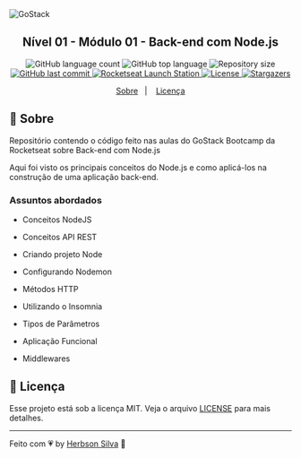 <img alt="GoStack" src="https://storage.googleapis.com/golden-wind/bootcamp-gostack/header-desafios-new.png" />

<h2 align="center">
  Nível 01 - Módulo 01 - Back-end com Node.js
</h2>

<!-- <blockquote align="center">“Não espere para plantar, apenas tenha paciência para colher”!</blockquote> -->

<p align="center">
  <img alt="GitHub language count" src="https://img.shields.io/github/languages/count/herbsonsilva/gostack-n01m01-back-end-com-nodejs?color=%2304D361">

  <img alt="GitHub top language" src="https://img.shields.io/github/languages/top/herbsonsilva/gostack-n01m01-back-end-com-nodejs?color=%2304D361">
  
  <img alt="Repository size" src="https://img.shields.io/github/repo-size/herbsonsilva/gostack-n01m01-back-end-com-nodejs?color=%2304D361">
  
  <a href="https://github.com/herbsonsilva/gostack-n01m01-back-end-com-nodejs/commits/master">
    <img alt="GitHub last commit" src="https://img.shields.io/github/last-commit/herbsonsilva/gostack-n01m01-back-end-com-nodejs?color=%2304D361">
  </a>

  <a href="https://rocketseat.com.br">
    <img alt="Rocketseat Launch Station" src="https://img.shields.io/badge/launch%20station-Rocketseat-%2304D361">
  </a>

  <a href="https://github.com/herbsonsilva/gostack-n01m01-back-end-com-nodejs/blob/master/LICENSE">
    <img alt="License" src="https://img.shields.io/badge/license-MIT-%2304D361">
  </a>

  <a href="https://github.com/herbsonsilva/gostack-n01m01-back-end-com-nodejs/stargazers">
    <img alt="Stargazers" src="https://img.shields.io/github/stars/herbsonsilva/gostack-n01m01-back-end-com-nodejs?style=social">
  </a>
</p>

<p align="center">
  <a href="#rocket-sobre">Sobre</a>&nbsp;&nbsp;&nbsp;|&nbsp;&nbsp;&nbsp;
  <a href="#memo-licença">Licença</a>
</p>

## :rocket: Sobre

Repositório contendo o código feito nas aulas do GoStack Bootcamp da Rocketseat sobre Back-end com Node.js

Aqui foi visto os principais conceitos do Node.js e como aplicá-los na construção de uma aplicação back-end.

### Assuntos abordados

- Conceitos NodeJS

- Conceitos API REST

- Criando projeto Node

- Configurando Nodemon

- Métodos HTTP

- Utilizando o Insomnia

- Tipos de Parâmetros

- Aplicação Funcional

- Middlewares

## :memo: Licença

Esse projeto está sob a licença MIT. Veja o arquivo [LICENSE](../master/LICENSE) para mais detalhes.

---

Feito com 💗 by [Herbson Silva](https://www.linkedin.com/in/herbsonsilva/) :wave:
